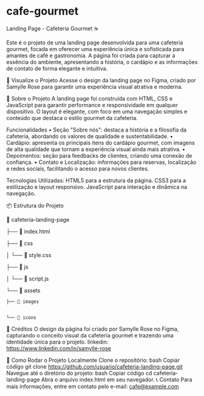 # cafe-gourmet

Landing Page - Cafeteria Gourmet ☕

Este é o projeto de uma landing page desenvolvida para uma cafeteria gourmet, focada em oferecer uma experiência única e sofisticada para amantes de café e gastronomia. A página foi criada para capturar a essência do ambiente, apresentando a história, o cardápio e as informações de contato de forma elegante e intuitiva.

🔗 Visualize o Projeto
Acesse o design da landing page no Figma, criado por Samylle Rose para garantir uma experiência visual atrativa e moderna.

📑 Sobre o Projeto
A landing page foi construída com HTML, CSS e JavaScript para garantir performance e responsividade em qualquer dispositivo. O layout é elegante, com foco em uma navegação simples e conteúdo que destaca o estilo gourmet da cafeteria.

Funcionalidades
• Seção "Sobre nós": destaca a história e a filosofia da cafeteria, abordando os valores de qualidade e sustentabilidade.
• Cardápio: apresenta os principais itens do cardápio gourmet, com imagens de alta qualidade que tornam a experiência visual ainda mais atrativa.
• Depoimentos: seção para feedbacks de clientes, criando uma conexão de confiança.
• Contato e Localização: informações para reservas, localização e redes sociais, facilitando o acesso para novos clientes.

Tecnologias Utilizadas:
HTML5 para a estrutura da página.
CSS3 para a estilização e layout responsivo.
JavaScript para interação e dinâmica na navegação.

📦 Estrutura do Projeto

📁 cafeteria-landing-page

├── 📄 index.html

├── 📁 css

│   └── 📄 style.css

├── 📁 js

│   └── 📄 script.js

└── 📁 assets

    ├── 📁 images

    
    └── 📁 icons
    
🎨 Créditos
O design da página foi criado por Samylle Rose no Figma, capturando o conceito visual da cafeteria gourmet e trazendo uma identidade única para o projeto.
linkedin: https://www.linkedin.com/in/samylle-rose

🚀 Como Rodar o Projeto Localmente
Clone o repositório:
bash
Copiar código
git clone https://github.com/usuario/cafeteria-landing-page.git
Navegue até o diretório do projeto:
bash
Copiar código
cd cafeteria-landing-page
Abra o arquivo index.html em seu navegador.
📞 Contato
Para mais informações, entre em contato pelo e-mail: cafe@example.com
